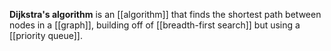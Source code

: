 **Dijkstra's algorithm** is an [[algorithm]] that finds the shortest path between nodes in a [[graph]], building off of [[breadth-first search]] but using a [[priority queue]].